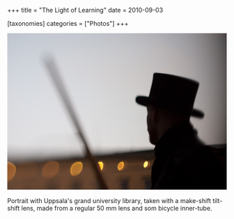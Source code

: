 +++
title = "The Light of Learning"
date = 2010-09-03

[taxonomies]
categories = ["Photos"]
+++

![The Light of Learning](the-light-of-learning.jpeg)

Portrait with Uppsala's grand university library, taken with a make-shift tilt-shift lens, made from a regular 50 mm lens and som bicycle inner-tube.
